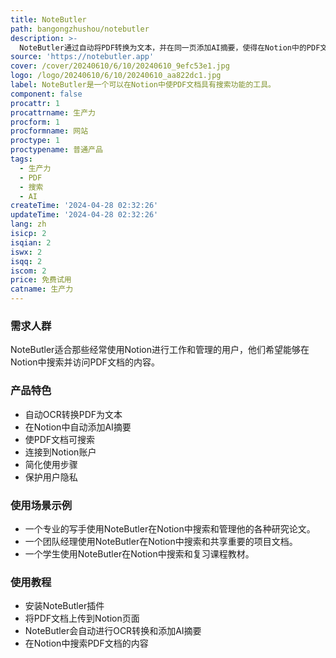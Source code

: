```yaml
---
title: NoteButler
path: bangongzhushou/notebutler
description: >-
  NoteButler通过自动将PDF转换为文本，并在同一页添加AI摘要，使得在Notion中的PDF文档具有搜索功能。它能够提供OCR功能，并添加AI摘要，让那些通常无法在Notion中搜索的内容变得可搜索和可访问。
source: 'https://notebutler.app'
cover: /cover/20240610/6/10/20240610_9efc53e1.jpg
logo: /logo/20240610/6/10/20240610_aa822dc1.jpg
label: NoteButler是一个可以在Notion中使PDF文档具有搜索功能的工具。
component: false
procattr: 1
procattrname: 生产力
procform: 1
procformname: 网站
proctype: 1
proctypename: 普通产品
tags:
  - 生产力
  - PDF
  - 搜索
  - AI
createTime: '2024-04-28 02:32:26'
updateTime: '2024-04-28 02:32:26'
lang: zh
isicp: 2
isqian: 2
iswx: 2
isqq: 2
iscom: 2
price: 免费试用
catname: 生产力
---
```




### 需求人群
NoteButler适合那些经常使用Notion进行工作和管理的用户，他们希望能够在Notion中搜索并访问PDF文档的内容。

### 产品特色
* 自动OCR转换PDF为文本
* 在Notion中自动添加AI摘要
* 使PDF文档可搜索
* 连接到Notion账户
* 简化使用步骤
* 保护用户隐私

### 使用场景示例
* 一个专业的写手使用NoteButler在Notion中搜索和管理他的各种研究论文。
* 一个团队经理使用NoteButler在Notion中搜索和共享重要的项目文档。
* 一个学生使用NoteButler在Notion中搜索和复习课程教材。

### 使用教程
* 安装NoteButler插件
* 将PDF文档上传到Notion页面
* NoteButler会自动进行OCR转换和添加AI摘要
* 在Notion中搜索PDF文档的内容

  
